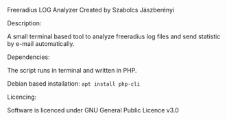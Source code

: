 Freeradius LOG Analyzer
Created by Szabolcs Jászberényi



Description:

A small terminal based tool to analyze freeradius log files and send statistic by e-mail automatically.



Dependencies:

The script runs in terminal and written in PHP.

Debian based installation: ```apt install php-cli```



Licencing:

Software is licenced under GNU General Public Licence v3.0
